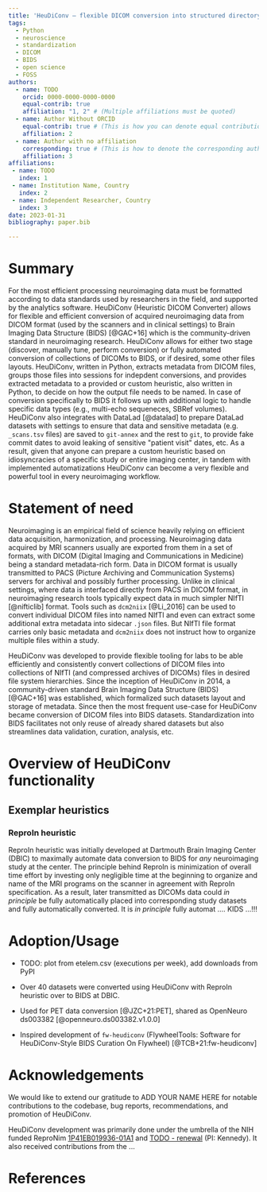 ```yaml
---
title: 'HeuDiConv — flexible DICOM conversion into structured directory layouts'
tags:
  - Python
  - neuroscience
  - standardization
  - DICOM
  - BIDS
  - open science
  - FOSS
authors:
  - name: TODO
    orcid: 0000-0000-0000-0000
    equal-contrib: true
    affiliation: "1, 2" # (Multiple affiliations must be quoted)
  - name: Author Without ORCID
    equal-contrib: true # (This is how you can denote equal contributions between multiple authors)
    affiliation: 2
  - name: Author with no affiliation
    corresponding: true # (This is how to denote the corresponding author)
    affiliation: 3
affiliations:
 - name: TODO
   index: 1
 - name: Institution Name, Country
   index: 2
 - name: Independent Researcher, Country
   index: 3
date: 2023-01-31
bibliography: paper.bib

---
```


# Summary

For the most efficient processing neuroimaging data must be formatted according to data standards used by researchers in the field, and supported by the analytics software.
HeuDiConv (Heuristic DICOM Converter) allows for flexible and efficient conversion of acquired neuroimaging data from DICOM format (used by the scanners and in clinical settings) to Brain Imaging Data Structure (BIDS) [@GAC+16] which is the community-driven standard in neuroimaging research. 
HeuDiConv allows for either two stage (discover, manually tune, perform conversion) or fully automated conversion of collections of DICOMs to BIDS, or if desired, some other files layouts.
HeuDiConv, written in Python, extracts metadata from DICOM files, groups those files into sessions for indepdent conversions, and provides extracted metadata to a provided or custom heuristic, also written in Python, to decide on how the output file needs to be named.
In case of conversion specifically to BIDS it follows up with additional logic to handle specific data types (e.g., multi-echo sequeneces, SBRef volumes).
HeuDiConv also integrates with DataLad [@datalad] to prepare DataLad datasets with settings to ensure that data and sensitive metadata (e.g. `_scans.tsv` files) are saved to `git-annex` and the rest to `git`, to provide fake commit dates to avoid leaking of sensitive "patient visit" dates, etc.
As a result, given that anyone can prepare a custom heuristic based on idiosyncracies of a specific study or entire imaging center, in tandem with implemented automatizations HeuDiConv can become a very flexible and powerful tool in every neuroimaging workflow. 

# Statement of need

Neuroimaging is an empirical field of science heavily relying on efficient data acquisition, harmonization, and processing.
Neuroimaging data acquired by MRI scanners usually are exported from them in a set of formats, with DICOM (Digital Imaging and Communications in Medicine) being a standard metadata-rich form.
Data in DICOM format is usually transmitted to PACS (Picture Archiving and Communication Systems) servers for archival and possibly further processing.
Unlike in clinical settings, where data is interfaced directly from PACS in DICOM format, in neuroimaging research tools typically expect data in much simpler NIfTI [@nifticlib] format.
Tools such as `dcm2niix` [@Li_2016] can be used to convert individual DICOM files into named NIfTI and even can extract some additional extra metadata into sidecar `.json` files. 
But NIfTI file format carries only basic metadata and `dcm2niix` does not instruct how to organize multiple files within a study.

HeuDiConv was developed to provide flexible tooling for labs to be able efficiently and consistently convert collections of DICOM files into collections of NIfTI (and compressed archives of DICOMs) files in desired file system hierarchies.
Since the inception of HeuDiConv in 2014, a community-driven standard Brain Imaging Data Structure (BIDS) [@GAC+16] was established, which formalized such datasets layout and storage of metadata.
Since then the most frequent use-case for HeuDiConv became conversion of DICOM files into BIDS datasets.
Standardization into BIDS facilitates not only reuse of already shared datasets but also streamlines data validation, curation, analysis, etc.

# Overview of HeuDiConv functionality

## Exemplar heuristics

### ReproIn heuristic

ReproIn heuristic was initially developed at Dartmouth Brain Imaging Center (DBIC) to maximally automate data conversion to BIDS for *any* neuroimaging study at the center.
The principle behind ReproIn is minimization of overall time effort by investing only negligible time at the beginning to organize and name of the MRI programs on the scanner in agreement with ReproIn specification.
As a result, later transmitted as DICOMs data could *in principle* be fully automatically placed into corresponding study datasets and fully automatically converted.
It is *in principle* fully automat .... KIDS ...!!!

# Adoption/Usage

- TODO: plot from etelem.csv (executions per week), add downloads from PyPI
  
- Over 40 datasets were converted using HeuDiConv with ReproIn heuristic over to BIDS at DBIC.

- Used for PET data conversion [@JZC+21:PET], shared as OpenNeuro ds003382 [@openneuro.ds003382.v1.0.0]

- Inspired development of `fw-heudiconv` (FlywheelTools: Software for HeuDiConv-Style BIDS Curation On Flywheel) [@TCB+21:fw-heudiconv] 


# Acknowledgements

We would like to extend our gratitude to
ADD YOUR NAME HERE
for notable contributions to the codebase, bug reports, recommendations, and promotion of HeuDiConv.

HeuDiConv development was primarily done under the umbrella of the NIH funded ReproNim [1P41EB019936-01A1](https://projectreporter.nih.gov/project_info_details.cfm?aid=8999833&map=y) and [TODO - renewal](TODO) (PI: Kennedy).
It also received contributions from the ...

# References
